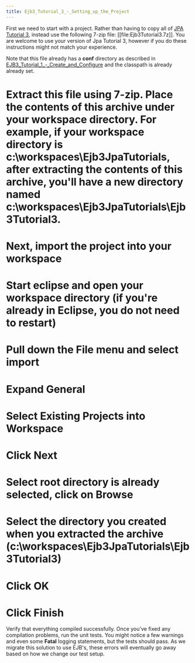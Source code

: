 ```yaml
---
title: Ejb3_Tutorial_3_-_Setting_up_the_Project
---
```

First we need to start with a project. Rather than having to copy all of [JPA Tutorial 3](JPA_Tutorial_3_-_A_Mini_Application), instead use the following 7-zip file: [[file:Ejb3Tutorial3.7z]]. You are welcome to use your version of Jpa Tutorial 3, however if you do these instructions might not match your experience.

Note that this file already has a **conf** directory as described in [EJB3_Tutorial_1_-_Create_and_Configure](EJB3_Tutorial_1_-_Create_and_Configure) and the classpath is already already set.

# Extract this file using 7-zip. Place the contents of this archive under your workspace directory. For example, if your workspace directory is **c:\workspaces\Ejb3JpaTutorials**, after extracting the contents of this archive, you'll have a new directory named **c:\workspaces\Ejb3JpaTutorials\Ejb3Tutorial3**.
# Next, import the project into your workspace
# Start eclipse and open your workspace directory (if you're already in Eclipse, you do **not** need to restart)
# Pull down the **File** menu and select **import**
# Expand **General**
# Select **Existing Projects into Workspace**
# Click **Next**
# Select root directory is already selected, click on Browse
# Select the directory you created when you extracted the archive (**c:\workspaces\Ejb3JpaTutorials\Ejb3Tutorial3**)
# Click **OK**
# Click **Finish**

Verify that everything compiled successfully. Once you've fixed any compilation problems, run the unit tests. You might notice a few warnings and even some **Fatal** logging statements, but the tests should pass. As we migrate this solution to use EJB's, these errors will eventually go away based on how we change our test setup.

